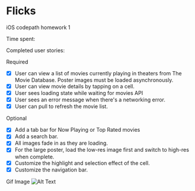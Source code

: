 # Flicks

iOS codepath homework 1

Time spent: 

Completed user stories:

Required
- [x] User can view a list of movies currently playing in theaters from The Movie Database. Poster images must be loaded asynchronously.
- [x] User can view movie details by tapping on a cell.
- [x]  User sees loading state while waiting for movies API
- [x]  User sees an error message when there's a networking error. 
- [x]  User can pull to refresh the movie list.

Optional

- [x] Add a tab bar for Now Playing or Top Rated movies
- [x] Add a search bar.
- [x] All images fade in as they are loading.
- [x] For the large poster, load the low-res image first and switch to high-res when complete.
- [x] Customize the highlight and selection effect of the cell.
- [x] Customize the navigation bar.

Gif Image
![Alt Text]()
